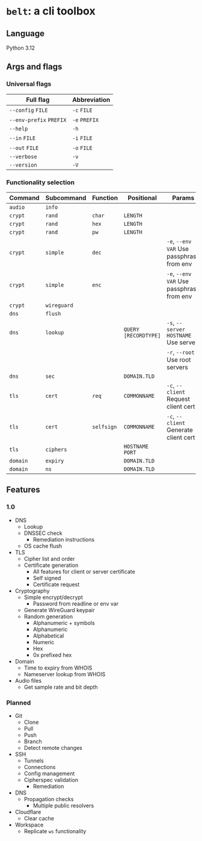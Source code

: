 # `belt`: a cli toolbox

## Language

Python 3.12

## Args and flags

### Universal flags

| Full flag               | Abbreviation  |
| ----------------------- | ------------- |
| `--config` `FILE`       | `-c` `FILE`   |
| `--env-prefix` `PREFIX` | `-e` `PREFIX` |
| `--help`                | `-h`          |
| `--in` `FILE`           | `-i` `FILE`   |
| `--out` `FILE`          | `-o` `FILE`   |
| `--verbose`             | `-v`          |
| `--version`             | `-V`          |

### Functionality selection

| Command  | Subcommand  | Function   | Positional           | Params                                      |
| -------- | ----------- | ---------- | -------------------- | ------------------------------------------- |
| `audio`  | `info`      |            |                      |                                             |
| `crypt`  | `rand`      | `char`     | `LENGTH`             |                                             |
| `crypt`  | `rand`      | `hex`      | `LENGTH`             |                                             |
| `crypt`  | `rand`      | `pw`       | `LENGTH`             |                                             |
| `crypt`  | `simple`    | `dec`      |                      | `-e`, `--env` `VAR` Use passphrase from env |
| `crypt`  | `simple`    | `enc`      |                      | `-e`, `--env` `VAR` Use passphrase from env |
| `crypt`  | `wireguard` |            |                      |                                             |
| `dns`    | `flush`     |            |                      |                                             |
| `dns`    | `lookup`    |            | `QUERY [RECORDTYPE]` | `-s`, `--server` `HOSTNAME` Use server      |
|          |             |            |                      | `-r`, `--root` Use root servers             |
| `dns`    | `sec`       |            | `DOMAIN.TLD`         |                                             |
| `tls`    | `cert`      | `req`      | `COMMONNAME`         | `-c`, `--client` Request client cert        |
| `tls`    | `cert`      | `selfsign` | `COMMONNAME`         | `-c`, `--client` Generate client cert       |
| `tls`    | `ciphers`   |            | `HOSTNAME` `PORT`    |                                             |
| `domain` | `expiry`    |            | `DOMAIN.TLD`         |                                             |
| `domain` | `ns`        |            | `DOMAIN.TLD`         |                                             |

## Features

### 1.0

- DNS
  - Lookup
  - DNSSEC check
    - Remediation instructions
  - OS cache flush
- TLS
  - Cipher list and order
  - Certificate generation
    - All features for client or server certificate
    - Self signed
    - Certificate request
- Cryptography
  - Simple encrypt/decrypt
    - Password from readline or env var
  - Generate WireGuard keypair
  - Random generation
    - Alphanumeric + symbols
    - Alphanumeric
    - Alphabetical
    - Numeric
    - Hex
    - 0x prefixed hex
- Domain
  - Time to expiry from WHOIS
  - Nameserver lookup from WHOIS
- Audio files
  - Get sample rate and bit depth

### Planned

- Git
  - Clone
  - Pull
  - Push
  - Branch
  - Detect remote changes
- SSH
  - Tunnels
  - Connections
  - Config management
  - Cipherspec validation
    - Remediation
- DNS
  - Propagation checks
    - Multiple public resolvers
- Cloudflare
  - Clear cache
- Workspace
  - Replicate `ws` functionality
